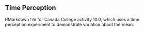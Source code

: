 ## Time Perception

RMarkdown file for Canada College activity 10.0, which uses a time perception experiment to demonstrate variation about the mean. 
